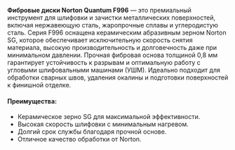**Фибровые диски Norton Quantum F996** — это премиальный инструмент для шлифовки и зачистки металлических поверхностей, включая нержавеющую сталь, жаропрочные сплавы и углеродистую сталь. Серия F996 оснащена керамическим абразивным зерном Norton SG, которое обеспечивает исключительную скорость снятия материала, высокую производительность и долговечность даже при минимальном давлении. Прочная фибровая основа толщиной 0,8 мм гарантирует устойчивость к разрывам и оптимальную работу с угловыми шлифовальными машинами (УШМ). Идеально подходит для обработки сварных швов, удаления окалины и подготовки поверхностей к финишной отделке.

#### Преимущества:

- Керамическое зерно SG для максимальной эффективности.
- Высокая скорость шлифовки с минимальным нагревом.
- Долгий срок службы благодаря прочной основе.
- Отличное качество обработки от Norton.
